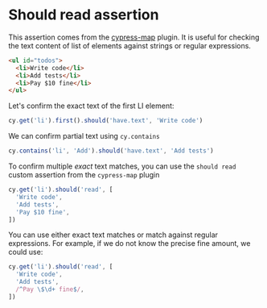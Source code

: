 # Should read assertion

This assertion comes from the [cypress-map](https://github.com/bahmutov/cypress-map) plugin. It is useful for checking the text content of list of elements against strings or regular expressions.

<!-- fiddle Should read -->

```html
<ul id="todos">
  <li>Write code</li>
  <li>Add tests</li>
  <li>Pay $10 fine</li>
</ul>
```

Let's confirm the exact text of the first LI element:

```js
cy.get('li').first().should('have.text', 'Write code')
```

We can confirm partial text using `cy.contains`

```js
cy.contains('li', 'Add').should('have.text', 'Add tests')
```

To confirm multiple _exact_ text matches, you can use the `should read` custom assertion from the `cypress-map` plugin

```js
cy.get('li').should('read', [
  'Write code',
  'Add tests',
  'Pay $10 fine',
])
```

You can use either exact text matches or match against regular expressions. For example, if we do not know the precise fine amount, we could use:

```js
cy.get('li').should('read', [
  'Write code',
  'Add tests',
  /^Pay \$\d+ fine$/,
])
```

<!-- fiddle-end -->

